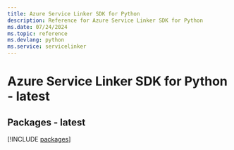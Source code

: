 ```yaml
---
title: Azure Service Linker SDK for Python
description: Reference for Azure Service Linker SDK for Python
ms.date: 07/24/2024
ms.topic: reference
ms.devlang: python
ms.service: servicelinker
---
```

# Azure Service Linker SDK for Python - latest
## Packages - latest
[!INCLUDE [packages](service-linker-index.md)]